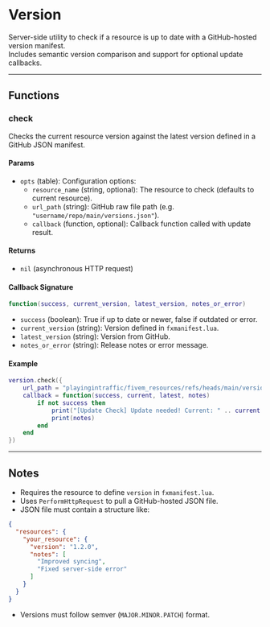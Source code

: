 # Version

Server-side utility to check if a resource is up to date with a GitHub-hosted version manifest.  
Includes semantic version comparison and support for optional update callbacks.

---

## Functions

### check

Checks the current resource version against the latest version defined in a GitHub JSON manifest.

#### Params

* `opts` (table): Configuration options:
  - `resource_name` (string, optional): The resource to check (defaults to current resource).
  - `url_path` (string): GitHub raw file path (e.g. `"username/repo/main/versions.json"`).
  - `callback` (function, optional): Callback function called with update result.

#### Returns

* `nil` (asynchronous HTTP request)

#### Callback Signature

```lua
function(success, current_version, latest_version, notes_or_error)
```

* `success` (boolean): True if up to date or newer, false if outdated or error.
* `current_version` (string): Version defined in `fxmanifest.lua`.
* `latest_version` (string): Version from GitHub.
* `notes_or_error` (string): Release notes or error message.

#### Example

```lua
version.check({
    url_path = "playingintraffic/fivem_resources/refs/heads/main/versions.json",
    callback = function(success, current, latest, notes)
        if not success then
            print("[Update Check] Update needed! Current: " .. current .. " → Latest: " .. latest)
            print(notes)
        end
    end
})
```

---

## Notes

* Requires the resource to define `version` in `fxmanifest.lua`.
* Uses `PerformHttpRequest` to pull a GitHub-hosted JSON file.
* JSON file must contain a structure like:
```json
{
  "resources": {
    "your_resource": {
      "version": "1.2.0",
      "notes": [
        "Improved syncing",
        "Fixed server-side error"
      ]
    }
  }
}
```
* Versions must follow semver (`MAJOR.MINOR.PATCH`) format.
